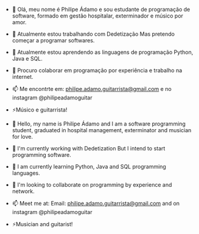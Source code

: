 
- 👋 Olá, meu nome é Philipe Ádamo e sou estudante de programação de software, formado em gestão hospitalar, exterminador e músico por amor.
- 🔭 Atualmente estou trabalhando com Dedetização Mas pretendo começar a programar softwares.
- 🌱 Atualmente estou aprendendo as linguagens de programação Python, Java e SQL.
- 👯 Procuro colaborar em programação por experiência e trabalho na internet.
- 📫 Me encontrte em: philipe.adamo.guitarrista@gmail.com e no instagram @philipeadamoguitar
- ⚡Músico e guitarrista!

- 👋 Hello, my name is Philipe Ádamo and I am a software programming student, graduated in hospital management, exterminator and musician for love.
- 🔭 I'm currently working with Dedetization But I intend to start programming software.
- 🌱 I am currently learning Python, Java and SQL programming languages.
- 👯 I'm looking to collaborate on programming by experience and network.
- 📫 Meet me at: Email: philipe.adamo.guitarrista@gmail.com and on instagram @philipeadamoguitar
- ⚡Musician and guitarist!
